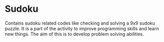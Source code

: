 # Sudoku
Contains sudoku related codes like checking and solving a 9x9 sudoku puzzle. It is a part of the activity to improve programming skills and learn new things. The aim of this is to develop problem solving abilities.
